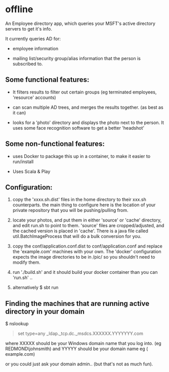offline
=======

An Employee directory app, which queries your MSFT's active directory servers to get it's info.

It currently queries AD for:

- employee information

- mailing list/security group/alias information that the person is subscribed to.

Some functional features:
-------------------------

- It filters results to filter out certain groups (eg terminated employees, 'resource' accounts)

- can scan multiple AD trees, and merges the results together. (as best as it can)

- looks for a 'photo' directory and displays the photo next to the person. It uses some face recognition software to get a better 'headshot'


Some non-functional features:
-----------------------------

- uses Docker to package this up in a container, to make it easier to run/install

- Uses Scala & Play


Configuration:
--------------

1. copy the 'xxxx.sh.dist' files in the home directory to their xxx.sh counterparts. the main thing to configure here is the location of your private repository that you will be pushing/pulling from.

2. locate your photos, and put them in either 'source' or 'cache' directory, and edit run.sh to point to them. 'source' files are cropped/adjusted, and the cached version is placed in 'cache'. 
There is a java file called util.BatchImageProcess that will do a bulk conversion for you. 

3. copy the conf/application.conf.dist to conf/application.conf and replace the 'example.com' machines with your own. The 'docker' configuration expects the image directories to be in /pic/ so you shouldn't need to modify them.

4. run './build.sh' and it should build your docker container than you can 'run.sh' .. 

5. alternatively 
$ sbt run


Finding the machines that are running active directory in your domain
---------------------------------------------------------------------
$ nslookup
> set type=any
>_ldap._tcp.dc._msdcs.XXXXXX.YYYYYYY.com

where XXXXX should be your Windows domain name that you log into. (eg REDMOND\johnsmith)
and YYYYY should be your domain name eg ( example.com)

or you could just ask your domain admin.. (but that's not as much fun).

